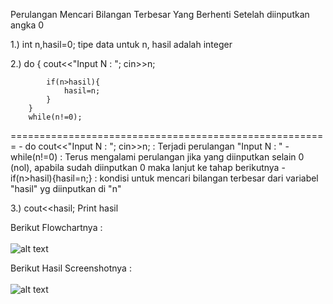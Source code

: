 Perulangan Mencari Bilangan Terbesar Yang Berhenti Setelah diinputkan angka 0

1.) int n,hasil=0;
    tipe data untuk n, hasil adalah integer

2.)     do {
        cout<<"Input N : ";
        cin>>n;

            if(n>hasil){
                hasil=n;
            }
        }
        while(n!=0);
=======================================================
    - do cout<<"Input N : "; cin>>n; : Terjadi perulangan "Input N : "
    - while(n!=0)                    : Terus mengalami perulangan jika yang diinputkan selain 0 (nol),
                                       apabila sudah diinputkan 0 maka lanjut ke tahap berikutnya
    - if(n>hasil){hasil=n;}          : kondisi untuk mencari bilangan terbesar dari variabel "hasil" yg diinputkan di "n"


3.) cout<<hasil;
    Print hasil

Berikut Flowchartnya : <br/><br/>
![alt text](https://raw.githubusercontent.com/arkyana/Praktikum5/master/Latihan1/flow1.png)

Berikut Hasil Screenshotnya : <br/><br/>
![alt text](https://raw.githubusercontent.com/arkyana/Praktikum5/master/Latihan1/img1.png)
